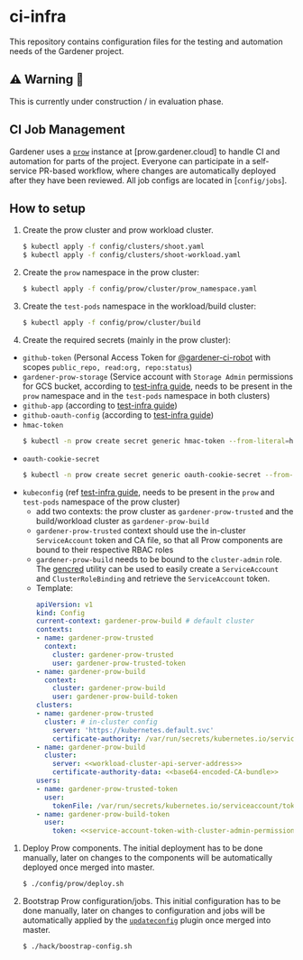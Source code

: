 # ci-infra

This repository contains configuration files for the testing and automation needs of the Gardener project.

## ⚠️ Warning 🚧

This is currently under construction / in evaluation phase.

## CI Job Management

Gardener uses a [`prow`](https://github.com/kubernetes/test-infra/blob/master/prow) instance at [prow.gardener.cloud] to handle CI and
automation for parts of the project. Everyone can participate in a
self-service PR-based workflow, where changes are automatically deployed
after they have been reviewed. All job configs are located in [`config/jobs`].

## How to setup

1. Create the prow cluster and prow workload cluster.
   ```bash
   $ kubectl apply -f config/clusters/shoot.yaml
   $ kubectl apply -f config/clusters/shoot-workload.yaml
   ```
1. Create the `prow` namespace in the prow cluster:
   ```bash
   $ kubectl apply -f config/prow/cluster/prow_namespace.yaml
   ```
1. Create the `test-pods` namespace in the workload/build cluster:
   ```bash
   $ kubectl apply -f config/prow/cluster/build
   ```   
1. Create the required secrets (mainly in the prow cluster):
  - `github-token` (Personal Access Token for [@gardener-ci-robot](https://github.com/gardener-ci-robot) with scopes `public_repo, read:org, repo:status`)
  - `gardener-prow-storage` (Service account with `Storage Admin` permissions for GCS bucket, according to [test-infra guide](https://github.com/kubernetes/test-infra/blob/f8021394c8e493af2d3ec336a87888368d92e0c8/prow/getting_started_deploy.md#configure-a-gcs-bucket), needs to be present in the `prow` namespace and in the `test-pods` namespace in both clusters)
  - `github-app` (according to [test-infra guide](https://github.com/kubernetes/test-infra/blob/f8021394c8e493af2d3ec336a87888368d92e0c8/prow/getting_started_deploy.md#github-app))
  - `github-oauth-config` (according to [test-infra guide](https://github.com/kubernetes/test-infra/blob/f8021394c8e493af2d3ec336a87888368d92e0c8/prow/cmd/deck/github_oauth_setup.md))
  - `hmac-token`
    ```bash
    $ kubectl -n prow create secret generic hmac-token --from-literal=hmac=$(openssl rand -hex 20)
    ```
  - `oauth-cookie-secret`
    ```bash
    $ kubectl -n prow create secret generic oauth-cookie-secret --from-literal=secret=$(openssl rand -base64 32)
    ```
  - `kubeconfig` (ref [test-infra guide](https://github.com/kubernetes/test-infra/blob/f8021394c8e493af2d3ec336a87888368d92e0c8/prow/getting_started_deploy.md#run-test-pods-in-different-clusters), needs to be present in the `prow` and `test-pods` namespace of the prow cluster)
    - add two contexts: the prow cluster as `gardener-prow-trusted` and the build/workload cluster as `gardener-prow-build`
    - `gardener-prow-trusted` context should use the in-cluster `ServiceAccount` token and CA file, so that all Prow components are bound to their respective RBAC roles
    - `gardener-prow-build` needs to be bound to the `cluster-admin` role. The [gencred](https://github.com/kubernetes/test-infra/tree/master/gencred) utility can be used to easily create a `ServiceAccount` and `ClusterRoleBinding` and retrieve the `ServiceAccount` token.
    - Template:
      ```yaml
      apiVersion: v1
      kind: Config
      current-context: gardener-prow-build # default cluster
      contexts:
      - name: gardener-prow-trusted
        context:
          cluster: gardener-prow-trusted
          user: gardener-prow-trusted-token
      - name: gardener-prow-build
        context:
          cluster: gardener-prow-build
          user: gardener-prow-build-token
      clusters:
      - name: gardener-prow-trusted
        cluster: # in-cluster config
          server: 'https://kubernetes.default.svc'
          certificate-authority: /var/run/secrets/kubernetes.io/serviceaccount/ca.crt
      - name: gardener-prow-build
        cluster:
          server: <<workload-cluster-api-server-address>>
          certificate-authority-data: <<base64-encoded-CA-bundle>>
      users:
      - name: gardener-prow-trusted-token
        user:
          tokenFile: /var/run/secrets/kubernetes.io/serviceaccount/token # use in-cluster config
      - name: gardener-prow-build-token
        user:
          token: <<service-account-token-with-cluster-admin-permissions>> # generated via gencred
      ```
1. Deploy Prow components. The initial deployment has to be done manually, later on changes to the components will be automatically deployed once merged into master.
   ```bash
   $ ./config/prow/deploy.sh
   ```
1. Bootstrap Prow configuration/jobs. This initial configuration has to be done manually, later on changes to configuration and jobs will be automatically applied by the [`updateconfig`](https://github.com/kubernetes/test-infra/tree/master/prow/plugins/updateconfig) plugin once merged into master.
   ```bash
   $ ./hack/boostrap-config.sh
   ```
